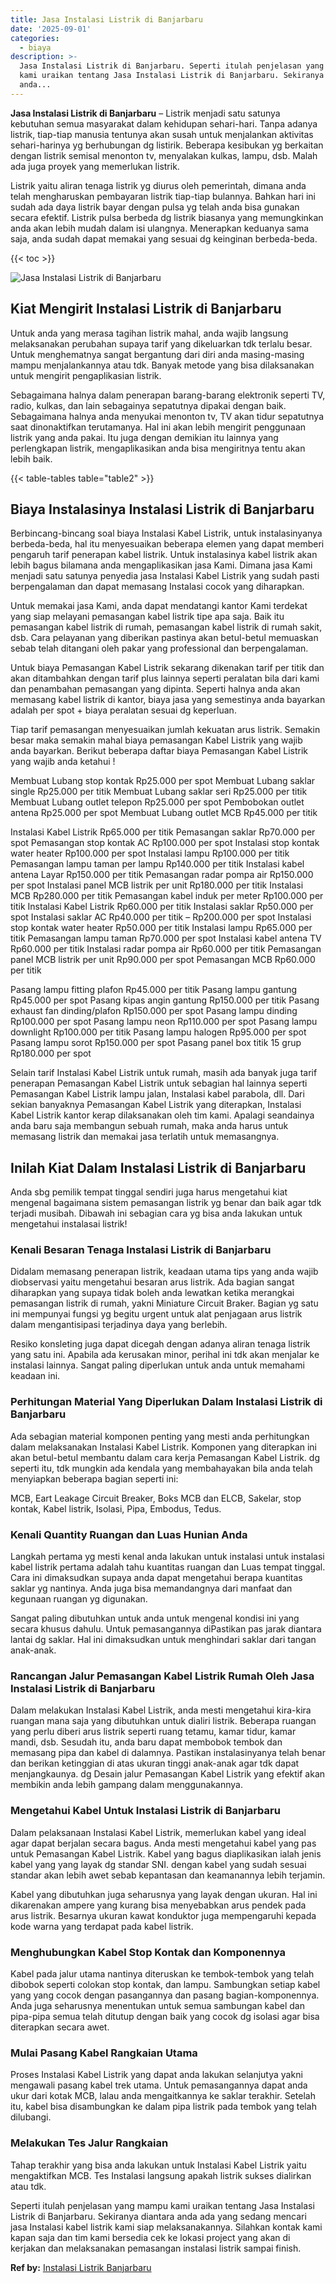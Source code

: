 ```yaml
---
title: Jasa Instalasi Listrik di Banjarbaru
date: '2025-09-01'
categories:
  - biaya
description: >-
  Jasa Instalasi Listrik di Banjarbaru. Seperti itulah penjelasan yang mampu
  kami uraikan tentang Jasa Instalasi Listrik di Banjarbaru. Sekiranya diantara
  anda...
---
```


**Jasa Instalasi Listrik di Banjarbaru** – Listrik menjadi satu satunya kebutuhan semua masyarakat dalam kehidupan sehari-hari. Tanpa adanya listrik, tiap-tiap manusia tentunya akan susah untuk menjalankan aktivitas sehari-harinya yg berhubungan dg listirik. Beberapa kesibukan yg berkaitan dengan listrik semisal menonton tv, menyalakan kulkas, lampu, dsb. Malah ada juga proyek yang memerlukan listrik.

Listrik yaitu aliran tenaga listrik yg diurus oleh pemerintah, dimana anda telah mengharuskan pembayaran listrik tiap-tiap bulannya. Bahkan hari ini sudah ada daya listrik bayar dengan pulsa yg telah anda bisa gunakan secara efektif. Listrik pulsa berbeda dg listrik biasanya yang memungkinkan anda akan lebih mudah dalam isi ulangnya. Menerapkan keduanya sama saja, anda sudah dapat memakai yang sesuai dg keinginan berbeda-beda.

{{< toc >}}

![Jasa Instalasi Listrik di Banjarbaru](/images/instalasi-listrik-murah12.png)

## Kiat Mengirit Instalasi Listrik di Banjarbaru

Untuk anda yang merasa tagihan listrik mahal, anda wajib langsung melaksanakan perubahan supaya tarif yang dikeluarkan tdk terlalu besar. Untuk menghematnya sangat bergantung dari diri anda masing-masing mampu menjalankannya atau tdk. Banyak metode yang bisa dilaksanakan untuk mengirit pengaplikasian listrik.

Sebagaimana halnya dalam penerapan barang-barang elektronik seperti TV, radio, kulkas, dan lain sebagainya sepatutnya dipakai dengan baik. Sebagaimana halnya anda menyukai menonton tv, TV akan tidur sepatutnya saat dinonaktifkan terutamanya. Hal ini akan lebih mengirit penggunaan listrik yang anda pakai. Itu juga dengan demikian itu lainnya yang perlengkapan listrik, mengaplikasikan anda bisa mengiritnya tentu akan lebih baik.

{{< table-tables table="table2" >}}

## Biaya Instalasinya Instalasi Listrik di Banjarbaru

Berbincang-bincang soal biaya Instalasi Kabel Listrik, untuk instalasinyanya berbeda-beda, hal itu menyesuaikan beberapa elemen yang dapat memberi pengaruh tarif penerapan kabel listrik. Untuk instalasinya kabel listrik akan lebih bagus bilamana anda mengaplikasikan jasa Kami. Dimana jasa Kami menjadi satu satunya penyedia jasa Instalasi Kabel Listrik yang sudah pasti berpengalaman dan dapat memasang Instalasi cocok yang diharapkan.

Untuk memakai jasa Kami, anda dapat mendatangi kantor Kami terdekat yang siap melayani pemasangan kabel listrik tipe apa saja. Baik itu pemasangan kabel listrik di rumah, pemasangan kabel listrik di rumah sakit, dsb. Cara pelayanan yang diberikan pastinya akan betul-betul memuaskan sebab telah ditangani oleh pakar yang professional dan berpengalaman.

Untuk biaya Pemasangan Kabel Listrik sekarang dikenakan tarif per titik dan akan ditambahkan dengan tarif plus lainnya seperti peralatan bila dari kami dan penambahan pemasangan yang dipinta. Seperti halnya anda akan memasang kabel listrik di kantor, biaya jasa yang semestinya anda bayarkan adalah per spot + biaya peralatan sesuai dg keperluan.

Tiap tarif pemasangan menyesuaikan jumlah kekuatan arus listrik. Semakin besar maka semakin mahal biaya pemasangan Kabel Listrik yang wajib anda bayarkan. Berikut beberapa daftar biaya Pemasangan Kabel Listrik yang wajib anda ketahui !

Membuat Lubang stop kontak Rp25.000 per spot Membuat Lubang saklar single Rp25.000 per titik Membuat Lubang saklar seri Rp25.000 per titik Membuat Lubang outlet telepon Rp25.000 per spot Pembobokan outlet antena Rp25.000 per spot Membuat Lubang outlet MCB Rp45.000 per titik

Instalasi Kabel Listrik Rp65.000 per titik Pemasangan saklar Rp70.000 per spot Pemasangan stop kontak AC Rp100.000 per spot Instalasi stop kontak water heater Rp100.000 per spot Instalasi lampu Rp100.000 per titik Pemasangan lampu taman per lampu Rp140.000 per titik Instalasi kabel antena Layar Rp150.000 per titik Pemasangan radar pompa air Rp150.000 per spot Instalasi panel MCB listrik per unit Rp180.000 per titik Instalasi MCB Rp280.000 per titik Pemasangan kabel induk per meter Rp100.000 per titik Instalasi Kabel Listrik Rp60.000 per titik Instalasi saklar Rp50.000 per spot Instalasi saklar AC Rp40.000 per titik – Rp200.000 per spot Instalasi stop kontak water heater Rp50.000 per titik Instalasi lampu Rp65.000 per titik Pemasangan lampu taman Rp70.000 per spot Instalasi kabel antena TV Rp60.000 per titik Instalasi radar pompa air Rp60.000 per titik Pemasangan panel MCB listrik per unit Rp90.000 per spot Pemasangan MCB Rp60.000 per titik

Pasang lampu fitting plafon Rp45.000 per titik Pasang lampu gantung Rp45.000 per spot Pasang kipas angin gantung Rp150.000 per titik Pasang exhaust fan dinding/plafon Rp150.000 per spot Pasang lampu dinding Rp100.000 per spot Pasang lampu neon Rp110.000 per spot Pasang lampu downlight Rp100.000 per titik Pasang lampu halogen Rp95.000 per spot Pasang lampu sorot Rp150.000 per spot Pasang panel box titik 15 grup Rp180.000 per spot

Selain tarif Instalasi Kabel Listrik untuk rumah, masih ada banyak juga tarif penerapan Pemasangan Kabel Listrik untuk sebagian hal lainnya seperti Pemasangan Kabel Listrik lampu jalan, Instalasi kabel parabola, dll. Dari sekian banyaknya Pemasangan Kabel Listrik yang diterapkan, Instalasi Kabel Listrik kantor kerap dilaksanakan oleh tim kami. Apalagi seandainya anda baru saja membangun sebuah rumah, maka anda harus untuk memasang listrik dan memakai jasa terlatih untuk memasangnya.

## Inilah Kiat Dalam Instalasi Listrik di Banjarbaru


Anda sbg pemilik tempat tinggal sendiri juga harus mengetahui kiat mengenal bagaimana sistem pemasangan listrik yg benar dan baik agar tdk terjadi musibah. Dibawah ini sebagian cara yg bisa anda lakukan untuk mengetahui instalasai listrik!

### Kenali Besaran Tenaga Instalasi Listrik di Banjarbaru

Didalam memasang penerapan listrik, keadaan utama tips yang anda wajib diobservasi yaitu mengetahui besaran arus listrik. Ada bagian sangat diharapkan yang supaya tidak boleh anda lewatkan ketika merangkai pemasangan listrik di rumah, yakni Miniature Circuit Braker. Bagian yg satu ini mempunyai fungsi yg begitu urgent untuk alat penjagaan arus listrik dalam mengantisipasi terjadinya daya yang berlebih.

Resiko konsleting juga dapat dicegah dengan adanya aliran tenaga listrik yang satu ini. Apabila ada kerusakan minor, perihal ini tdk akan menjalar ke instalasi lainnya. Sangat paling diperlukan untuk anda untuk memahami keadaan ini.

### Perhitungan Material Yang Diperlukan Dalam Instalasi Listrik di Banjarbaru

Ada sebagian material komponen penting yang mesti anda perhitungkan dalam melaksanakan Instalasi Kabel Listrik. Komponen yang diterapkan ini akan betul-betul membantu dalam cara kerja Pemasangan Kabel Listrik. dg seperti itu, tdk mungkin ada kendala yang membahayakan bila anda telah menyiapkan beberapa bagian seperti ini:

MCB, Eart Leakage Circuit Breaker, Boks MCB dan ELCB, Sakelar, stop kontak, Kabel listrik, Isolasi, Pipa, Embodus, Tedus.

### Kenali Quantity Ruangan dan Luas Hunian Anda

Langkah pertama yg mesti kenal anda lakukan untuk instalasi untuk instalasi kabel listrik pertama adalah tahu kuantitas ruangan dan Luas tempat tinggal. Cara ini dimaksudkan supaya anda dapat mengetahui berapa kuantitas saklar yg nantinya. Anda juga bisa memandangnya dari manfaat dan kegunaan ruangan yg digunakan.

Sangat paling dibutuhkan untuk anda untuk mengenal kondisi ini yang secara khusus dahulu. Untuk pemasangannya diPastikan pas jarak diantara lantai dg saklar. Hal ini dimaksudkan untuk menghindari saklar dari tangan anak-anak.

### Rancangan Jalur Pemasangan Kabel Listrik Rumah Oleh Jasa Instalasi Listrik di Banjarbaru

Dalam melakukan Instalasi Kabel Listrik, anda mesti mengetahui kira-kira ruangan mana saja yang dibutuhkan untuk dialiri listrik. Beberapa ruangan yang perlu diberi arus listrik seperti ruang tetamu, kamar tidur, kamar mandi, dsb. Sesudah itu, anda baru dapat membobok tembok dan memasang pipa dan kabel di dalamnya. Pastikan instalasinyanya telah benar dan berikan ketinggian di atas ukuran tinggi anak-anak agar tdk dapat menjangkaunya. dg Desain jalur Pemasangan Kabel Listrik yang efektif akan membikin anda lebih gampang dalam menggunakannya.

### Mengetahui Kabel Untuk Instalasi Listrik di Banjarbaru

Dalam pelaksanaan Instalasi Kabel Listrik, memerlukan kabel yang ideal agar dapat berjalan secara bagus. Anda mesti mengetahui kabel yang pas untuk Pemasangan Kabel Listrik. Kabel yang bagus diaplikasikan ialah jenis kabel yang yang layak dg standar SNI. dengan kabel yang sudah sesuai standar akan lebih awet sebab kepantasan dan keamanannya lebih terjamin.

Kabel yang dibutuhkan juga seharusnya yang layak dengan ukuran. Hal ini dikarenakan ampere yang kurang bisa menyebabkan arus pendek pada arus listrik. Besarnya ukuran kawat konduktor juga mempengaruhi kepada kode warna yang terdapat pada kabel listrik.

### Menghubungkan Kabel Stop Kontak dan Komponennya

Kabel pada jalur utama nantinya diteruskan ke tembok-tembok yang telah dibobok seperti colokan stop kontak, dan lampu. Sambungkan setiap kabel yang yang cocok dengan pasangannya dan pasang bagian-komponennya. Anda juga seharusnya menentukan untuk semua sambungan kabel dan pipa-pipa semua telah ditutup dengan baik yang cocok dg isolasi agar bisa diterapkan secara awet.

### Mulai Pasang Kabel Rangkaian Utama

Proses Instalasi Kabel Listrik yang dapat anda lakukan selanjutya yakni mengawali pasang kabel trek utama. Untuk pemasangannya dapat anda ukur dari kotak MCB, lalau anda mengaitkannya ke saklar terakhir. Setelah itu, kabel bisa disambungkan ke dalam pipa listrik pada tembok yang telah dilubangi.

### Melakukan Tes Jalur Rangkaian

Tahap terakhir yang bisa anda lakukan untuk Instalasi Kabel Listrik yaitu mengaktifkan MCB. Tes Instalasi langsung apakah listrik sukses dialirkan atau tdk.

Seperti itulah penjelasan yang mampu kami uraikan tentang Jasa Instalasi Listrik di Banjarbaru. Sekiranya diantara anda ada yang sedang mencari jasa Instalasi kabel listrik kami siap melaksanakannya. Silahkan kontak kami kapan saja dan tim kami bersedia cek ke lokasi project yang akan di kerjakan dan melaksanakan pemasangan instalasi listrik sampai finish.

**Ref by:** [Instalasi Listrik Banjarbaru](https://id.wikipedia.org/wiki/Instalasi)
